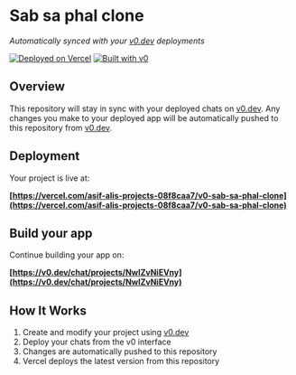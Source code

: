# Sab sa phal clone

*Automatically synced with your [v0.dev](https://v0.dev) deployments*

[![Deployed on Vercel](https://img.shields.io/badge/Deployed%20on-Vercel-black?style=for-the-badge&logo=vercel)](https://vercel.com/asif-alis-projects-08f8caa7/v0-sab-sa-phal-clone)
[![Built with v0](https://img.shields.io/badge/Built%20with-v0.dev-black?style=for-the-badge)](https://v0.dev/chat/projects/NwIZvNiEVny)

## Overview

This repository will stay in sync with your deployed chats on [v0.dev](https://v0.dev).
Any changes you make to your deployed app will be automatically pushed to this repository from [v0.dev](https://v0.dev).

## Deployment

Your project is live at:

**[https://vercel.com/asif-alis-projects-08f8caa7/v0-sab-sa-phal-clone](https://vercel.com/asif-alis-projects-08f8caa7/v0-sab-sa-phal-clone)**

## Build your app

Continue building your app on:

**[https://v0.dev/chat/projects/NwIZvNiEVny](https://v0.dev/chat/projects/NwIZvNiEVny)**

## How It Works

1. Create and modify your project using [v0.dev](https://v0.dev)
2. Deploy your chats from the v0 interface
3. Changes are automatically pushed to this repository
4. Vercel deploys the latest version from this repository
